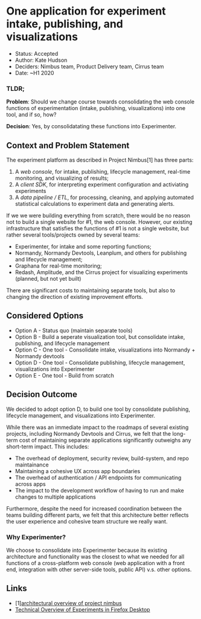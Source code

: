 # One application for experiment intake, publishing, and visualizations

- Status: Accepted
- Author: Kate Hudson
- Deciders: Nimbus team, Product Delivery team, Cirrus team
- Date: ~H1 2020

### TLDR;

**Problem**: Should we change course towards consolidating the web console functions of
experimentation (intake, publishing, visualizations) into one tool, and if so, how?

**Decision**: Yes, by consolidatating these functions into Experimenter.

## Context and Problem Statement

The experiment platform as described in Project Nimbus[1] has three parts:

1. A _web console_, for intake, publishing, lifecycle management, real-time monitoring, and
   visualizing of results;
2. A _client SDK_, for interpreting experiment configuration and activiating experiments
3. A _data pipeline / ETL_, for processing, cleaning, and applying automated statistical
   calculations to experiment data and generating alerts.

If we we were building everything from scratch, there would be no reason not to build a single
website for #1, the web console. However, our existing infrastructure that satisfies the functions
of #1 is not a single website, but rather several tools/projects owned by several teams:

- Experimenter, for intake and some reporting functions;
- Normandy, Normandy Devtools, Leanplum, and others for publishing and lifecycle management;
- Graphana for real-time monitoring;
- Redash, Amplitude, and the Cirrus project for visualizing experiments (planned, but not yet built)

There are significant costs to maintaining separate tools, but also to changing the direction of
existing improvement efforts.

## Considered Options

- Option A - Status quo (maintain separate tools)
- Option B - Build a seperate visualization tool, but consolidate intake, publishing, and lifecycle
  management
- Option C - One tool - Consolidate intake, visualizations into Normandy + Normandy devtools
- Option D - One tool - Consolidate publishing, lifecycle management, visualizations into
  Experimenter
- Option E - One tool - Build from scratch

## Decision Outcome

We decided to adopt option D, to build one tool by consolidate publishing, lifecycle management, and
visualizations into Experimenter.

While there was an immediate impact to the roadmaps of several existing projects, including Normandy
Devtools and Cirrus, we felt that the long-term cost of maintaining separate applications
significantly outweighs any short-term impact. This includes:

- The overhead of deployment, security review, build-system, and repo maintainance
- Maintaining a cohesive UX across app boundaries
- The overhead of authentication / API endpoints for communicating across apps
- The impact to the development workflow of having to run and make changes to multiple applications

Furthermore, despite the need for increased coordination between the teams building different parts,
we felt that this architecture better reflects the user experience and cohesive team structure we
really want.

### Why Experimenter?

We choose to consolidate into Experimenter because its existing architecture and functionality was
the closest to what we needed for all functions of a cross-platform web console (web application
with a front end, integration with other server-side tools, public API) v.s. other options.

## Links

- [1][architectural overview of project nimbus](https://mana.mozilla.org/wiki/pages/viewpage.action?spaceKey=FJT&title=Nimbus+Engineering#NimbusEngineering-Architecturaloverview)
- [Technical Overview of Experiments in Firefox Desktop](https://docs.google.com/document/d/1ypWh-aug9NFdArQfYCuLYpUpK_IKdgELVmx21CaWI6w/edit#)
